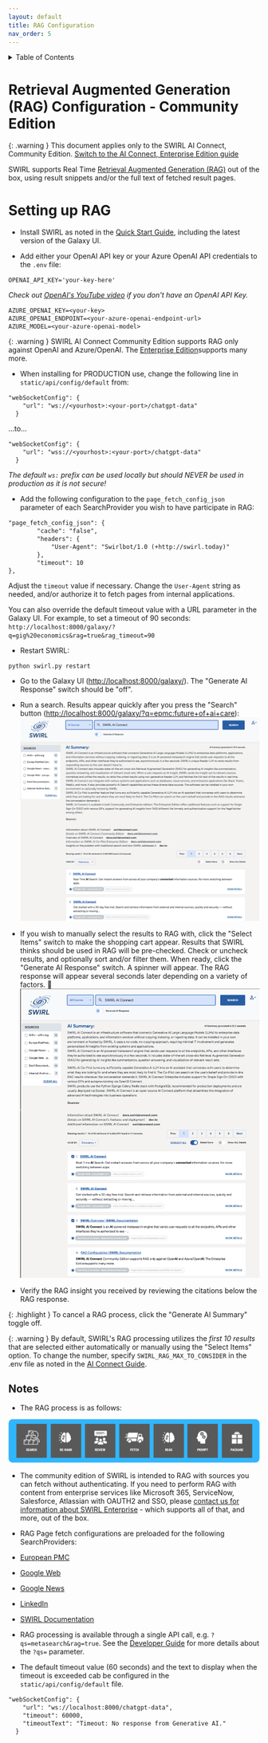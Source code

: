 ```yaml
---
layout: default
title: RAG Configuration
nav_order: 5
---
```

<details markdown="block">
  <summary>
    Table of Contents
  </summary>
  {: .text-delta }
- TOC
{:toc}
</details>

# Retrieval Augmented Generation (RAG) Configuration - Community Edition

{: .warning }
This document applies only to the SWIRL AI Connect, Community Edition. [Switch to the AI Connect, Enterprise Edition guide](AI-Connect.html)

SWIRL supports Real Time [Retrieval Augmented Generation (RAG)](index.html#what-is-retrieval-augmented-generation-rag-does-swirl-support-it) out of the box, using result snippets and/or the full text of fetched result pages. 

# Setting up RAG

* Install SWIRL as noted in the [Quick Start Guide](Quick-Start.html#local-installation), including the latest version of the Galaxy UI.

* Add either your OpenAI API key or your Azure OpenAI API credentials to the `.env` file:

```
OPENAI_API_KEY='your-key-here'
```
*Check out [OpenAI's YouTube video](https://youtu.be/nafDyRsVnXU?si=YpvyaRvhX65vtBrb) if you don't have an OpenAI API Key.*

```
AZURE_OPENAI_KEY=<your-key>
AZURE_OPENAI_ENDPOINT=<your-azure-openai-endpoint-url>
AZURE_MODEL=<your-azure-openai-model>
```

{: .warning }
SWIRL AI Connect Community Edition supports RAG only against OpenAI and Azure/OpenAI. The [Enterprise Edition](AI-Connect.html#connecting-to-generative-ai-gai-and-large-language-models-llms)supports many more. 

* When installing for PRODUCTION use, change the following line in `static/api/config/default` from:

```
"webSocketConfig": {
    "url": "ws://<yourhost>:<your-port>/chatgpt-data"
  }
``` 

...to...

```
"webSocketConfig": {
    "url": "wss://<yourhost>:<your-port>/chatgpt-data"
  }
```

*The default `ws:` prefix can be used locally but should NEVER be used in production as it is not secure!*

* Add the following configuration to the `page_fetch_config_json` parameter of each SearchProvider you wish to have participate in RAG:

```
"page_fetch_config_json": {
        "cache": "false",
        "headers": {
            "User-Agent": "Swirlbot/1.0 (+http://swirl.today)"
        },
        "timeout": 10
}, 
```

Adjust the `timeout` value if necessary. Change the `User-Agent` string as needed, and/or authorize it to fetch pages from internal applications.

You can also override the default timeout value with a URL parameter in the Galaxy UI. For example, to set a timeout of 90 seconds: `http://localhost:8000/galaxy/?q=gig%20economics&rag=true&rag_timeout=90`

* Restart SWIRL:

```
python swirl.py restart
```

* Go to the Galaxy UI ([http://localhost:8000/galaxy/](http://localhost:8000/galaxy/)). The "Generate AI Response" switch should be "off".

* Run a search. Results appear quickly after you press the "Search" button ([http://localhost:8000/galaxy/?q=epmc:future+of+ai+care](http://localhost:8000/galaxy/?q=SWIRL+AI+Connect)):
![Galaxy with RAG results ready for selection](images/swirl_40_community_rag.png)

* If you wish to manually select the results to RAG with, click the "Select Items" switch to make the shopping cart appear. Results that SWIRL thinks should be used in RAG will be pre-checked. Check or uncheck results, and optionally sort and/or filter them. When ready, click the "Generate AI Response" switch. A spinner will appear. The RAG response will appear several seconds later depending on a variety of factors. :slightly_smiling_face:
![Galaxy with RAG results selected](images/swirl_40_rag_select.png)

* Verify the RAG insight you received by reviewing the citations below the RAG response.

{: .highlight }
To cancel a RAG process, click the "Generate AI Summary" toggle off.

{: .warning }
By default, SWIRL's RAG processing utilizes the *first 10 results* that are selected either automatically or manually using the "Select Items" option. To change the number, specify `SWIRL_RAG_MAX_TO_CONSIDER` in the .env file as noted in the [AI Connect Guide](./AI-Connect.md#configuration-options).

## Notes

* The RAG process is as follows:

![SWIRL AI Connect Insight Pipeline](images/swirl_rag_pipeline.png)

* The community edition of SWIRL is intended to RAG with sources you can fetch without authenticating. If you need to perform RAG with content from enterprise services like Microsoft 365, ServiceNow, Salesforce, Atlassian with OAUTH2 and SSO, please [contact us for information about SWIRL Enterprise](mailto:hello@swirl.today) - which supports all of that, and more, out of the box.

* RAG Page fetch configurations are preloaded for the following SearchProviders:

* [European PMC](https://github.com/swirlai/swirl-search/blob/main/SearchProviders/europe_pmc.json) 
* [Google Web](https://github.com/swirlai/swirl-search/blob/main/SearchProviders/google.json)
* [Google News](https://github.com/swirlai/swirl-search/blob/main/SearchProviders/google.json)
* [LinkedIn](https://github.com/swirlai/swirl-search/blob/main/SearchProviders/google.json)
* [SWIRL Documentation](https://github.com/swirlai/swirl-search/blob/main/SearchProviders/google.json)

* RAG processing is available through a single API call, e.g. `?qs=metasearch&rag=true`.  See the [Developer Guide](https://docs.swirl.today/Developer-Guide.html#get-synchronous-results-with-the-qs-url-parameter) for more details about the `?qs=` parameter.

* The default timeout value (60 seconds) and the text to display when the timeout is exceeded cab be configured in the `static/api/config/default` file.

```
"webSocketConfig": {
    "url": "ws://localhost:8000/chatgpt-data",
    "timeout": 60000,
    "timeoutText": "Timeout: No response from Generative AI."
  }
```
